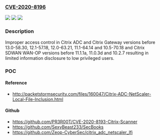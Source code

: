 ### [CVE-2020-8196](https://cve.mitre.org/cgi-bin/cvename.cgi?name=CVE-2020-8196)
![](https://img.shields.io/static/v1?label=Product&message=Citrix%20ADC%2C%20Citrix%20Gateway%2C%20Citrix%20SDWAN%20WAN-OP&color=blue)
![](https://img.shields.io/static/v1?label=Version&message=n%2Fa&color=blue)
![](https://img.shields.io/static/v1?label=Vulnerability&message=Improper%20Access%20Control%20-%20Generic%20(CWE-284)&color=brighgreen)

### Description

Improper access control in Citrix ADC and Citrix Gateway versions before 13.0-58.30, 12.1-57.18, 12.0-63.21, 11.1-64.14 and 10.5-70.18 and Citrix SDWAN WAN-OP versions before 11.1.1a, 11.0.3d and 10.2.7 resulting in limited information disclosure to low privileged users.

### POC

#### Reference
- http://packetstormsecurity.com/files/160047/Citrix-ADC-NetScaler-Local-File-Inclusion.html

#### Github
- https://github.com/PR3R00T/CVE-2020-8193-Citrix-Scanner
- https://github.com/SexyBeast233/SecBooks
- https://github.com/Zeop-CyberSec/citrix_adc_netscaler_lfi

